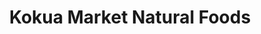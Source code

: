 ---
title: "Kokua Market Natural Foods"
url: /honolulu/kokua-market-natural-foods/
shop: supermarket
---